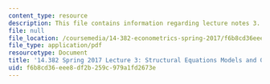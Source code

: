 ```yaml
---
content_type: resource
description: This file contains information regarding lecture notes 3.
file: null
file_location: /coursemedia/14-382-econometrics-spring-2017/f6b8cd36eee8df2b259c979a1fd2673e_MIT14_382S17_lec3.pdf
file_type: application/pdf
resourcetype: Document
title: '14.382 Spring 2017 Lecture 3: Structural Equations Models and GMM'
uid: f6b8cd36-eee8-df2b-259c-979a1fd2673e
---
```

